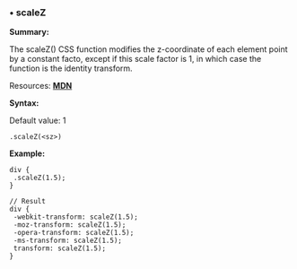 ### <a name="scaleZ"></a> &#8226; scaleZ
**Summary:**

The scaleZ() CSS function modifies the z-coordinate of each element point by a constant facto, except if this scale factor is 1, in which case the function is the identity transform.

Resources: **[MDN](https://developer.mozilla.org/en-US/docs/Web/CSS/transform-function#scaleZ())**

**Syntax:**

Default value: 1

    .scaleZ(<sz>) 
  
**Example:**

    div {
     .scaleZ(1.5);
    }
    
    // Result
    div {
     -webkit-transform: scaleZ(1.5);
     -moz-transform: scaleZ(1.5);
     -opera-transform: scaleZ(1.5);
     -ms-transform: scaleZ(1.5);
     transform: scaleZ(1.5);
    }

